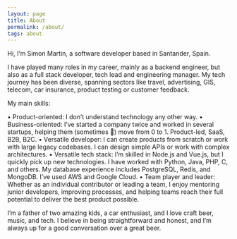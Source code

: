 ```yaml
---
layout: page
title: About
permalink: /about/
tags: about
---
```


Hi, I’m Simon Martin, a software developer based in Santander, Spain.

I have played many roles in my career, mainly as a backend engineer, but also as a full stack developer, tech lead and engineering manager. My tech journey has been diverse, spanning sectors like travel, advertising, GIS, telecom, car insurance, product testing or customer feedback.

My main skills:

•	Product-oriented: I don’t understand technology any other way.
•	Business-oriented: I’ve started a company twice and worked in several startups, helping them (sometimes 🙂) move from 0 to 1. Product-led, SaaS, B2B, B2C.
•	Versatile developer: I can create products from scratch or work with large legacy codebases. I can design simple APIs or work with complex architectures.
•	Versatile tech stack: I’m skilled in Node.js and Vue.js, but I quickly pick up new technologies. I have worked with Python, Java, PHP, C, and others. My database experience includes PostgreSQL, Redis, and MongoDB. I’ve used AWS and Google Cloud.
•	Team player and leader: Whether as an individual contributor or leading a team, I enjoy mentoring junior developers, improving processes, and helping teams reach their full potential to deliver the best product possible.

I’m a father of two amazing kids, a car enthusiast, and I love craft beer, music, and tech. I believe in being straightforward and honest, and I’m always up for a good conversation over a great beer.
